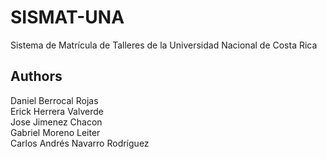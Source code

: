# SISMAT-UNA
  Sistema de Matrícula de Talleres de la Universidad Nacional de Costa Rica
  
## Authors

Daniel Berrocal Rojas     
Erick Herrera Valverde    
Jose Jimenez Chacon       
Gabriel Moreno Leiter     
Carlos Andrés Navarro Rodríguez  
